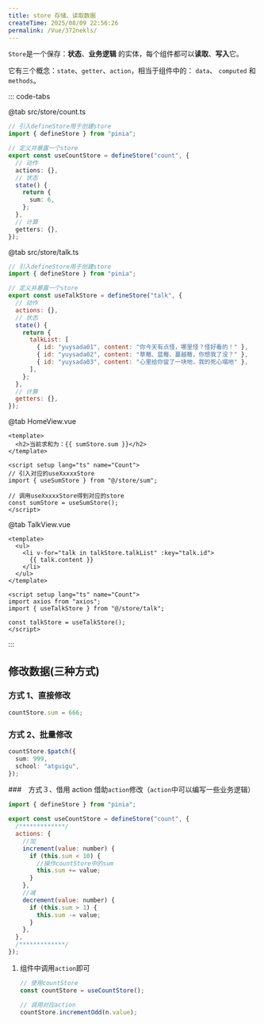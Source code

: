 ```yaml
---
title: store 存储、读取数据
createTime: 2025/08/09 22:56:26
permalink: /Vue/372nekls/
---
```


`Store`是一个保存：**状态**、**业务逻辑** 的实体，每个组件都可以**读取**、**写入**它。

它有三个概念：`state`、`getter`、`action`，相当于组件中的： `data`、 `computed` 和 `methods`。

::: code-tabs

@tab src/store/count.ts

```ts
// 引入defineStore用于创建store
import { defineStore } from "pinia";

// 定义并暴露一个store
export const useCountStore = defineStore("count", {
  // 动作
  actions: {},
  // 状态
  state() {
    return {
      sum: 6,
    };
  },
  // 计算
  getters: {},
});
```

@tab src/store/talk.ts

```js
// 引入defineStore用于创建store
import { defineStore } from "pinia";

// 定义并暴露一个store
export const useTalkStore = defineStore("talk", {
  // 动作
  actions: {},
  // 状态
  state() {
    return {
      talkList: [
        { id: "yuysada01", content: "你今天有点怪，哪里怪？怪好看的！" },
        { id: "yuysada02", content: "草莓、蓝莓、蔓越莓，你想我了没？" },
        { id: "yuysada03", content: "心里给你留了一块地，我的死心塌地" },
      ],
    };
  },
  // 计算
  getters: {},
});
```

@tab HomeView.vue

```vue
<template>
  <h2>当前求和为：{{ sumStore.sum }}</h2>
</template>

<script setup lang="ts" name="Count">
// 引入对应的useXxxxxStore
import { useSumStore } from "@/store/sum";

// 调用useXxxxxStore得到对应的store
const sumStore = useSumStore();
</script>
```

@tab TalkView.vue

```vue
<template>
  <ul>
    <li v-for="talk in talkStore.talkList" :key="talk.id">
      {{ talk.content }}
    </li>
  </ul>
</template>

<script setup lang="ts" name="Count">
import axios from "axios";
import { useTalkStore } from "@/store/talk";

const talkStore = useTalkStore();
</script>
```

:::

## 修改数据(三种方式)

### 方式 1、直接修改

```ts
countStore.sum = 666;
```

### 方式 2、批量修改

```ts
countStore.$patch({
  sum: 999,
  school: "atguigu",
});
```

###　方式３、借用 action
借助`action`修改（`action`中可以编写一些业务逻辑）

```js
import { defineStore } from "pinia";

export const useCountStore = defineStore("count", {
  /*************/
  actions: {
    //加
    increment(value: number) {
      if (this.sum < 10) {
        //操作countStore中的sum
        this.sum += value;
      }
    },
    //减
    decrement(value: number) {
      if (this.sum > 1) {
        this.sum -= value;
      }
    },
  },
  /*************/
});
```

1. 组件中调用`action`即可

   ```js
   // 使用countStore
   const countStore = useCountStore();

   // 调用对应action
   countStore.incrementOdd(n.value);
   ```
